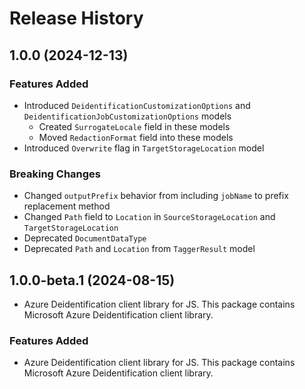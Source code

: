 # Release History

## 1.0.0 (2024-12-13)

### Features Added

- Introduced `DeidentificationCustomizationOptions` and `DeidentificationJobCustomizationOptions` models
  - Created `SurrogateLocale` field in these models
  - Moved `RedactionFormat` field into these models
- Introduced `Overwrite` flag in `TargetStorageLocation` model

### Breaking Changes

- Changed `outputPrefix` behavior from including `jobName` to prefix replacement method
- Changed `Path` field to `Location` in `SourceStorageLocation` and `TargetStorageLocation`
- Deprecated `DocumentDataType`
- Deprecated `Path` and `Location` from `TaggerResult` model

## 1.0.0-beta.1 (2024-08-15)

- Azure Deidentification client library for JS. This package contains Microsoft Azure Deidentification client library.

### Features Added

- Azure Deidentification client library for JS. This package contains Microsoft Azure Deidentification client library.
